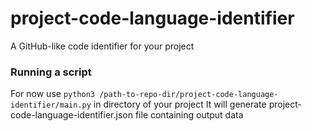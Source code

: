 # project-code-language-identifier
A GitHub-like code identifier for your project


### Running a script
For now use `python3 /path-to-repo-dir/project-code-language-identifier/main.py` in directory of your project
It will generate project-code-language-identifier.json file containing output data
